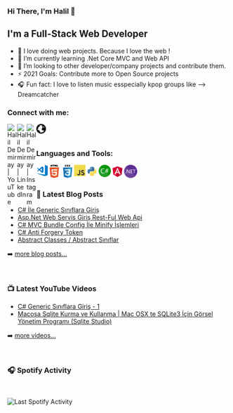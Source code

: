 ### Hi There, I'm Halil 👋

## I'm a Full-Stack Web Developer 

- 🔭 I love doing web projects. Because I love the web !
- 💪 I’m currently learning .Net Core MVC and Web API
- 👯 I’m looking to other developer/company projects and contribute them.
- ⚡ 2021 Goals: Contribute more to Open Source projects
- 🎧 Fun fact: I love to listen music esspecially kpop groups like --> Dreamcatcher


### Connect with me:

[<img align="left" alt="Halil Demiray | YouTube" width="22px" src="https://cdn.jsdelivr.net/npm/simple-icons@v3/icons/youtube.svg" />][youtube]
[<img align="left" alt="Halil Demiray | LinkedIn" width="22px" src="https://cdn.jsdelivr.net/npm/simple-icons@v3/icons/linkedin.svg" />][linkedin]
[<img align="left" alt="Halil Demiray | Instagram" width="22px" src="https://cdn.jsdelivr.net/npm/simple-icons@v3/icons/instagram.svg" />][instagram]
[<img align="left" alt="halildemiray.com" width="22px" src="https://raw.githubusercontent.com/iconic/open-iconic/master/svg/globe.svg" />][website]

<br />
<br />

### Languages and Tools:

<img align="left" alt="Visual Studio Code" width="26px" src="https://raw.githubusercontent.com/github/explore/80688e429a7d4ef2fca1e82350fe8e3517d3494d/topics/visual-studio-code/visual-studio-code.png" />
<img align="left" alt="HTML5" width="30px" src="https://raw.githubusercontent.com/github/explore/80688e429a7d4ef2fca1e82350fe8e3517d3494d/topics/html/html.png" />
<img align="left" alt="CSS3" width="30px" src="https://raw.githubusercontent.com/github/explore/80688e429a7d4ef2fca1e82350fe8e3517d3494d/topics/css/css.png" />
<img align="left" alt="JavaScript" width="26px" src="https://raw.githubusercontent.com/github/explore/80688e429a7d4ef2fca1e82350fe8e3517d3494d/topics/javascript/javascript.png" />
<img align="left" alt="Python" width="30px" src="https://raw.githubusercontent.com/github/explore/80688e429a7d4ef2fca1e82350fe8e3517d3494d/topics/python/python.png" />
<img align="left" alt="CSharp" width="28px" src="https://raw.githubusercontent.com/github/explore/80688e429a7d4ef2fca1e82350fe8e3517d3494d/topics/csharp/csharp.png" />
<img align="left" alt="Angular JS" width="30px" src="https://raw.githubusercontent.com/github/explore/80688e429a7d4ef2fca1e82350fe8e3517d3494d/topics/angular/angular.png" />
<img align="left" alt="dotnet" width="30px" src="https://raw.githubusercontent.com/github/explore/93d8a67084f94b2a444e510199a6e7622e5b09a3/topics/dotnet/dotnet.png" />

<br />
<br />

### 📕 Latest Blog Posts

<!-- BLOG-POST-LIST:START -->
- [C# İle Generic Sınıflara Giriş](https://dev.to/hdemiray/c-i-le-generic-siniflara-giris-32o)
- [Asp.Net Web Servis Giriş Rest-Ful Web Api](https://dev.to/hdemiray/asp-net-web-servis-giris-rest-ful-web-api-445d)
- [C# MVC Bundle Config İle Minify İşlemleri](https://dev.to/hdemiray/c-mvc-bundle-config-i-le-minify-i-slemleri-31oh)
- [C# Anti Forgery Token](https://dev.to/hdemiray/c-anti-forgery-token-2h9f)
- [Abstract Classes / Abstract Sınıflar](https://dev.to/hdemiray/abstract-classes-abstract-siniflar-maj)
<!-- BLOG-POST-LIST:END -->

➡️ [more blog posts...](https://dev.to/hdemiray)

<br />

### 📺 Latest YouTube Videos

<!-- YOUTUBE:START -->
- [C# Generic Sınıflara Giriş - 1](https://www.youtube.com/watch?v=QVZbGdQbFAw)
- [Macosa Sqlite Kurma ve Kullanma | Mac OSX te SQLite3 İçin Görsel Yönetim Programı (Sqlite Studio)](https://www.youtube.com/watch?v=_R2W-1OiBJ4)
<!-- YOUTUBE:END -->

➡️ [more videos...](https://youtube.com/channel/UCmwf-fHIlCZWG0RCol7KP5A?view_as=subscriber)

<br />

### 🎧 Spotify Activity

<br />

![Last Spotify Activity](https://spotify-recently-played-readme.vercel.app/api?user=ldslhalil&width=990)

<!-- <img align="left" alt="Halil's Github Stats" src="https://github-readme-stats.vercel.app/api?username=hdemiray&show_icons=true&hide_border=true" /> -->

[website]: https://www.halildemiray.com
[youtube]: https://www.youtube.com/channel/UCmwf-fHIlCZWG0RCol7KP5A?view_as=subscriber
[linkedin]: https://www.linkedin.com/in/halil-demiray-b20755202/
[instagram]: https://www.instagram.com/hdemiray.co/
